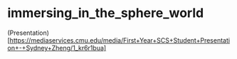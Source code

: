 # immersing_in_the_sphere_world

(Presentation)[https://mediaservices.cmu.edu/media/First+Year+SCS+Student+Presentation+-+Sydney+Zheng/1_kr6r1bua]
